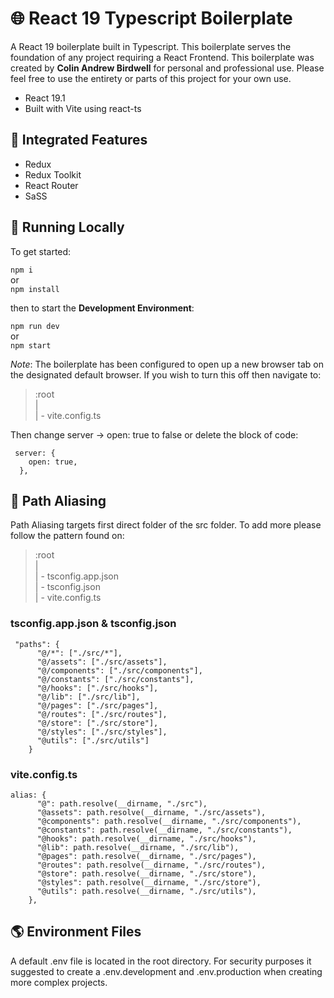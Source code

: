 # :globe_with_meridians: React 19 Typescript Boilerplate

A React 19 boilerplate built in Typescript. This boilerplate serves the foundation of any project requiring a React Frontend.
This boilerplate was created by **Colin Andrew Birdwell** for personal and professional use. Please feel free to use the entirety or parts of this project for your own use.

- React 19.1
- Built with Vite using react-ts

## :electric_plug: Integrated Features

- Redux
- Redux Toolkit
- React Router
- SaSS

## :hammer: Running Locally

To get started:

`npm i`\
or\
`npm install`

then to start the **Development Environment**:

`npm run dev`\
or\
`npm start`

_Note_:
The boilerplate has been configured to open up a new browser tab on the designated default browser. If you wish to turn this off then navigate to:

> :root  
> |  
> | - vite.config.ts

Then change server -> open: true to false or delete the block of code:

```text
 server: {
    open: true,
  },
```

## :dromedary_camel: Path Aliasing

Path Aliasing targets first direct folder of the src folder.
To add more please follow the pattern found on:

> :root  
> |  
> | - tsconfig.app.json  
> | - tsconfig.json  
> | - vite.config.ts

### tsconfig.app.json & tsconfig.json

```text
 "paths": {
      "@/*": ["./src/*"],
      "@/assets": ["./src/assets"],
      "@/components": ["./src/components"],
      "@/constants": ["./src/constants"],
      "@/hooks": ["./src/hooks"],
      "@/lib": ["./src/lib"],
      "@/pages": ["./src/pages"],
      "@/routes": ["./src/routes"],
      "@/store": ["./src/store"],
      "@/styles": ["./src/styles"],
      "@utils": ["./src/utils"]
    }
```

### vite.config.ts

```text
alias: {
      "@": path.resolve(__dirname, "./src"),
      "@assets": path.resolve(__dirname, "./src/assets"),
      "@components": path.resolve(__dirname, "./src/components"),
      "@constants": path.resolve(__dirname, "./src/constants"),
      "@hooks": path.resolve(__dirname, "./src/hooks"),
      "@lib": path.resolve(__dirname, "./src/lib"),
      "@pages": path.resolve(__dirname, "./src/pages"),
      "@routes": path.resolve(__dirname, "./src/routes"),
      "@store": path.resolve(__dirname, "./src/store"),
      "@styles": path.resolve(__dirname, "./src/store"),
      "@utils": path.resolve(__dirname, "./src/utils"),
    },
```

## :earth_americas: Environment Files

A default .env file is located in the root directory. For security purposes it suggested to create a .env.development and .env.production when creating more complex projects.
